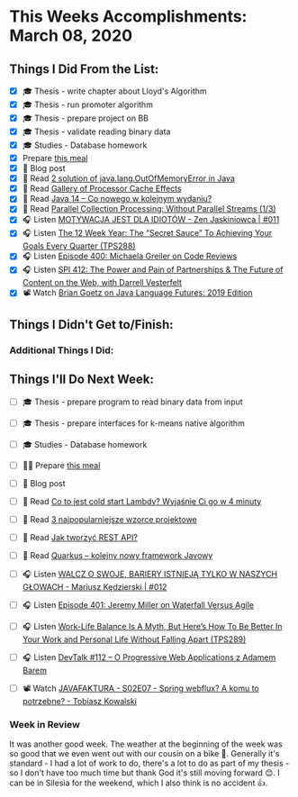 # This Weeks Accomplishments: March 08, 2020

## Things I Did From the List:

- [x] ‍🎓 Thesis - write chapter about Lloyd's Algorithm
- [x] ‍🎓 Thesis - run promoter algorithm
- [x] ‍🎓 Thesis - prepare project on BB
- [x] ‍🎓 Thesis - validate reading binary data
- [x] ‍🎓 Studies - Database homework
- [x] Prepare [this meal](https://youtu.be/DHsnBStnkl4)
- [x] 📝 Blog post
- [x] 📗 Read [2 solution of java.lang.OutOfMemoryError in Java](https://javarevisited.blogspot.com/2011/09/javalangoutofmemoryerror-permgen-space.html)
- [x] 📗 Read [Gallery of Processor Cache Effects](http://igoro.com/archive/gallery-of-processor-cache-effects/)
- [x] 📗 Read [Java 14 – Co nowego w kolejnym wydaniu?](https://blog.mloza.pl/java-14-co-nowego-w-kolejnym-wydaniu/)
- [x] 📗 Read [Parallel Collection Processing: Without Parallel Streams (1/3)](https://4comprehension.com/parallel-collection-processing-1/)
- [x] 🎧 Listen [MOTYWACJA JEST DLA IDIOTÓW - Zen Jaskiniowca | #011](https://youtu.be/t_NsOSKSL70)
- [x] 🎧 Listen [The 12 Week Year: The “Secret Sauce” To Achieving Your Goals Every Quarter (TPS288)](http://www.asianefficiency.com/podcast/288-12-week-year/)
- [x] 🎧 Listen [Episode 400: Michaela Greiler on Code Reviews](https://www.se-radio.net/2020/02/episode-400-michaela-greiler-on-code-reviews/)
- [x] 🎧 Listen [SPI 412: The Power and Pain of Partnerships & The Future of Content on the Web, with Darrell Vesterfelt](https://www.smartpassiveincome.com/podcasts/the-power-and-pain-of-partnerships/)
- [x] 📽️ Watch [Brian Goetz on Java Language Futures: 2019 Edition](https://youtu.be/xlTBof3P4Xc)

## Things I Didn't Get to/Finish:


### Additional Things I Did:


## Things I'll Do Next Week:

- [ ] ‍🎓 Thesis - prepare program to read binary data from input
- [ ] ‍🎓 Thesis - prepare interfaces for k-means native algorithm
- [ ] ‍🎓 Studies - Database homework
- [ ] 👨‍🍳 Prepare [this meal](https://youtu.be/Vq1a29cKn5A)
- [ ] 📝 Blog post
- [ ] 📗 Read [Co to jest cold start Lambdy? Wyjaśnię Ci go w 4 minuty](https://serverlesspolska.pl/2020/02/29/Co-to-jest-cold-start-Lambdy-Wyjasnie-Ci-go-w-4-minuty/)
- [ ] 📗 Read [3 najpopularniejsze wzorce projektowe](https://nullpointerexception.pl/3-najpopularniejsze-wzorce-projektowe/)
- [ ] 📗 Read [Jak tworzyć REST API?](https://nullpointerexception.pl/jak-tworzyc-rest-api/)
- [ ] 📗 Read [Quarkus – kolejny nowy framework Javowy](https://nullpointerexception.pl/quarkus-kolejny-nowy-framework-javowy/)
- [ ] 🎧 Listen [WALCZ O SWOJE, BARIERY ISTNIEJĄ TYLKO W NASZYCH GŁOWACH - Mariusz Kędzierski | #012](https://youtu.be/KPXjPDRbDCY)
- [ ] 🎧 Listen [Episode 401: Jeremy Miller on Waterfall Versus Agile](https://www.se-radio.net/2020/03/episode-401-jeremy-miller-on-waterfall-versus-agile/)
- [ ] 🎧 Listen [Work-Life Balance Is A Myth, But Here’s How To Be Better In Your Work and Personal Life Without Falling Apart (TPS289)](http://www.asianefficiency.com/podcast/289-work-life-balance/)
- [ ] 🎧 Listen [DevTalk #112 – O Progressive Web Applications z Adamem Barem](https://devstyle.pl/2020/03/02/devtalk-112-o-progressive-web-applications-z-adamem-barem/)
- [ ] 📽️ Watch [JAVAFAKTURA - S02E07 - Spring webflux? A komu to potrzebne? - Tobiasz Kowalski](https://youtu.be/wapUrn6oqeU)


### Week in Review
It was another good week. The weather at the beginning of the week was so good that we even went out with our cousin on a bike 🚴. Generally it's standard - I had a lot of work to do, there's a lot to do as part of my thesis - so I don't have too much time but thank God it's still moving forward 😊. I can be in Silesia for the weekend, which I also think is no accident 👍.
